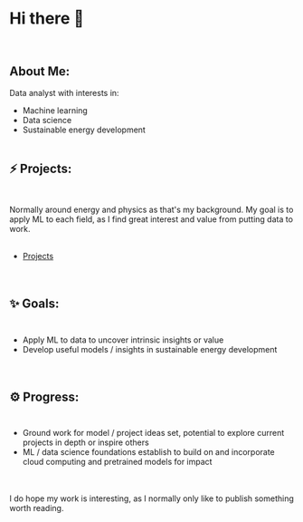 # Hi there 👋<br><br>
## About Me:
Data analyst with interests in:<br>
* Machine learning<br>
* Data science<br>
* Sustainable energy development<br><br>

## ⚡ Projects:<br><br>
Normally around energy and physics as that's my background. My goal is to apply ML to each field, as I find great interest and value from putting data to work.<br><br>
* [Projects](https://github.com/JeffM-Code/PortfolioWork)<br><br><br>

## ✨ Goals:<br><br>
* Apply ML to data to uncover intrinsic insights or value<br>
* Develop useful models / insights in sustainable energy development<br><br><br>

## ⚙️ Progress:<br><br>
* Ground work for model / project ideas set, potential to explore current projects in depth or inspire others<br>
* ML / data science foundations establish to build on and incorporate cloud computing and pretrained models for impact<br><br><br>

I do hope my work is interesting, as I normally only like to publish something worth reading.
